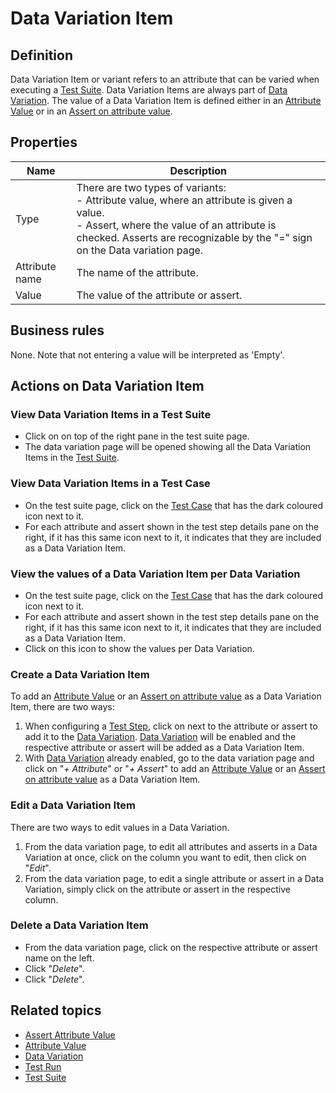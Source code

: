# Data Variation Item

## Definition

Data Variation Item or variant refers to an attribute that can be varied when executing a [Test Suite](test-suite). 
Data Variation Items are always part of [Data Variation](datavariation).
The value of a Data Variation Item is defined either in an [Attribute Value](attribute-value) or in an [Assert on attribute value](assert-attribute-value).

## Properties
| Name | Description |
| ----------- | ----------- |
| Type | There are two types of variants: <br /> - Attribute value, where an attribute is given a value. <br /> - Assert, where the value of an attribute is checked. Asserts are recognizable by the "=" sign on the Data variation page.<br />  |
| Attribute name | The name of the attribute. |
| Value | The value of the attribute or assert. |

## Business rules
None.
Note that not entering a value will be interpreted as 'Empty'.

## Actions on Data Variation Item

### View Data Variation Items in a Test Suite
- Click on <i class="fas fa-table"></i> on top of the right pane in the test suite page. 
- The data variation page will be opened showing all the Data Variation Items in the [Test Suite](test-suite).

### View Data Variation Items in a Test Case
- On the test suite page, click on the [Test Case](test-case) that has the dark coloured <i class="fas fa-table"></i> icon next to it.
- For each attribute and assert shown in the test step details pane on the right, if it has this same icon next to it, it indicates that they are included as a Data Variation Item.

### View the values of a Data Variation Item per Data Variation
- On the test suite page, click on the [Test Case](test-case) that has the dark coloured <i class="fas fa-table"></i> icon next to it.
- For each attribute and assert shown in the test step details pane on the right, if it has this same icon next to it, it indicates that they are included as a Data Variation Item.
- Click on this icon to show the values per Data Variation.

### Create a Data Variation Item
To add an [Attribute Value](attribute-value) or an [Assert on attribute value](assert-attribute-value) as a Data Variation Item, there are two ways:
1. When configuring a [Test Step](test-step), click on <i class="fas fa-table"></i> next to the attribute or assert to add it to the [Data Variation](datavariation). [Data Variation](datavariation) will be enabled and the respective attribute or assert will be added as a Data Variation Item.
2. With [Data Variation](datavariation) already enabled, go to the data variation page and click on "*+ Attribute*" or "*+ Assert*" to add an [Attribute Value](attribute-value) or an [Assert on attribute value](assert-attribute-value) as a Data Variation Item.

### Edit a Data Variation Item
There are two ways to edit values in a Data Variation. 
1. From the data variation page, to edit all attributes and asserts in a Data Variation at once, click on the column you want to edit, then click on "*Edit*".
2. From the data variation page, to edit a single attribute or assert in a Data Variation, simply click on the attribute or assert in the respective column.

### Delete a Data Variation Item
- From the data variation page, click on the respective attribute or assert name on the left.
- Click "*Delete*".
- Click "*Delete*".

## Related topics
- [Assert Attribute Value](assert-attribute-value)
- [Attribute Value](attribute-value)
- [Data Variation](datavariation)
- [Test Run](test-run)
- [Test Suite](test-suite)
